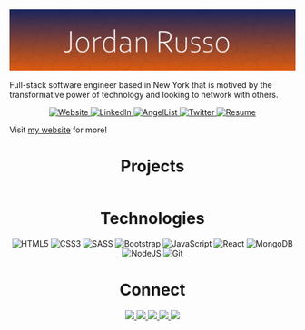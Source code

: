 <style>
    a:hover {
        text-decoration: none !important;
    }
</style>

<img src="images/githubReadMeBannerv2.png" alt="banner">
<p align="left">Full-stack software engineer based in New York that is motived by the transformative power of technology and looking to network with others.</h3>

<p align="center">
  <a href="#" target="_blank">
    <img src="https://img.shields.io/static/v1?label=&message=WEBSITE&color=e95e0d&style=plastic&logo=fontawesome&labelColor=333333" alt="Website"/>
  </a>
  <a href="#" target="_blank">
    <img src="https://img.shields.io/static/v1?label=&message=LINKED-IN&color=61dafb&style=plastic&logo=linkedin&labelColor=333333" alt="LinkedIn"/>
  </a>
  <a href="#" target="_blank">
      <img src="https://img.shields.io/static/v1?label=&message=ANGEL-LIST&color=e95e0d&style=plastic&logo=angellist&labelColor=333333" alt="AngelList"/>
  </a>
  <a href="#" target="_blank">
    <img src="https://img.shields.io/static/v1?label=&message=TWITTER&color=61dafb&style=plastic&logo=twitter&labelColor=333333" alt="Twitter"/>
  </a>
  <a href="#" target="_blank">
      <img src="https://img.shields.io/static/v1?label=&message=RESUME&color=e95e0d&style=plastic&logo=docusign&labelColor=333333" alt="Resume"/>
  </a>
</p>

<p>Visit <a href="#">my website</a> for more!</p>


<h1 align="center">Projects</h1>
<div style="display: flex; justify-content: center; align-items: center;">
  <!-- projects go in here -->
  <!-- make sure to include title, gif, and description -->
  <!-- Make sure it's responsive and works in mobile (aka it's collapsable with flex)
  2 columns wide by default but 1 when we reach mobile -->
</div>

<h1 align="center">Technologies</h1>
<p align="center">
  <picture><img src="https://img.shields.io/static/v1?label=&message=HTML&color=285700&style=plastic&logo=html5&labelColor=333333" alt="HTML5"/></picture>
  <picture><img src="https://img.shields.io/static/v1?label=&message=CSS&color=66cc00&style=plastic&logo=css3&labelColor=333333" alt="CSS3"/></picture>
  <picture><img src="https://img.shields.io/static/v1?label=&message=SASS&color=285700&style=plastic&logo=sass&labelColor=333333" alt="SASS"/></picture>
  <picture><img src="https://img.shields.io/static/v1?label=&message=BOOTSTRAP&color=66cc00&style=plastic&logo=bootstrap&labelColor=333333" alt="Bootstrap"/></picture>
  <picture><img src="https://img.shields.io/static/v1?label=&message=JAVASCRIPT&color=285700&style=plastic&logo=javascript&labelColor=333333" alt="JavaScript"/></picture>
  <picture><img src="https://img.shields.io/static/v1?label=&message=REACT&color=66cc00&style=plastic&logo=react&labelColor=333333" alt="React"/></picture>
  <picture><img src="https://img.shields.io/static/v1?label=&message=MONGO-DB&color=285700&style=plastic&logo=mongodb&labelColor=333333" alt="MongoDB"/></picture>
  <picture><img src="https://img.shields.io/static/v1?label=&message=NODE-JS&color=66cc00&style=plastic&logo=nodedotjs&labelColor=333333" alt="NodeJS"/></picture>
  <picture><img src="https://img.shields.io/static/v1?label=&message=GIT&color=285700&style=plastic&logo=git&labelColor=333333" alt="Git"/></picture>
</p>

<h1 align="center">Connect</h1>
<p align="center">
  <a href="#" target="_blank">
    <img src="https://img.shields.io/static/v1?label=&message=WEBSITE&color=e95e0d&style=plastic&logo=fontawesome&labelColor=333333"/>
  </a>
  <a href="#" target="_blank">
    <img src="https://img.shields.io/static/v1?label=&message=LINKED-IN&color=61dafb&style=plastic&logo=linkedin&labelColor=333333"/>
  </a>
  <a href="#" target="_blank">
      <img src="https://img.shields.io/static/v1?label=&message=ANGEL-LIST&color=e95e0d&style=plastic&logo=angellist&labelColor=333333"/>
  </a>
  <a href="#" target="_blank">
    <img src="https://img.shields.io/static/v1?label=&message=TWITTER&color=61dafb&style=plastic&logo=twitter&labelColor=333333"/>
  </a>
  <a href="#" target="_blank">
      <img src="https://img.shields.io/static/v1?label=&message=RESUME&color=e95e0d&style=plastic&logo=docusign&labelColor=333333"/>
  </a>
</p>
